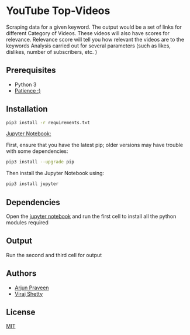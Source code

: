 # YouTube Top-Videos



Scraping data for a given keyword. 
The output would be a set of links for different Category of Videos.
These videos will also have scores for relevance.
Relevance score will tell you how relevant the videos are to the keywords
Analysis carried out for several parameters (such as likes, dislikes, number of subscribers, etc. )
## Prerequisites
* Python 3
* [Patience :)](https://medium.com/level-up-web/youtube-background-music-for-coding-99b592a74dc8)



## Installation
```bash
pip3 install -r requirements.txt
```

[Jupyter Notebook: ](https://jupyter.readthedocs.io/en/latest/index.html)


First, ensure that you have the latest pip; older versions may have trouble with some dependencies:
```bash
pip3 install --upgrade pip
```

Then install the Jupyter Notebook using:
```bash
pip3 install jupyter
```


## Dependencies

Open the [jupyter notebook](https://github.com/YouTubeScraper/Top-Videos/blob/master/yt.ipynb) and run
the first cell to install all the python modules required

## Output
Run the second and third cell for output


## Authors

* [Arjun Praveen](https://github.com/PurpleBooth)
* [Viraj Shetty](https://github.com/VirajVShetty)

## License
[MIT](https://choosealicense.com/licenses/mit/)
